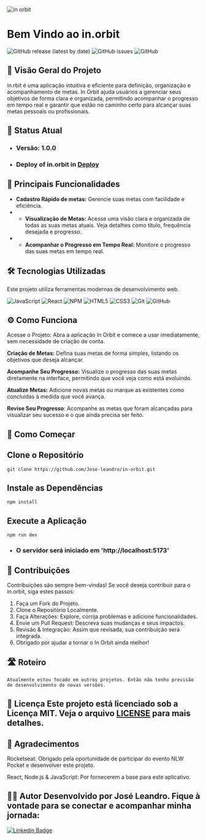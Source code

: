 ![in orbit](https://github.com/user-attachments/assets/10151397-888f-49bf-b0c7-ca14ae1aecaa)

# Bem Vindo ao in.orbit
 ![GitHub release (latest by date)](https://img.shields.io/github/v/release/jose-leandro/in-orbit)
![GitHub issues](https://img.shields.io/github/issues/jose-leandro/in-orbit)
![GitHub](https://img.shields.io/github/license/jose-leandro/in-orbit)

## 🎯 Visão Geral do Projeto
in.rbit é uma aplicação intuitiva e eficiente para definição, organização e acompanhamento de metas. In Orbit ajuda usuários a gerenciar seus objetivos de forma clara e organizada, permitindo acompanhar o progresso em tempo real e garantir que estão no caminho certo para alcançar suas metas pessoais ou profissionais.

## 🚀 Status Atual

* ### Versão: 1.0.0
* ### Deploy of in.orbit in [Deploy](https://inorbit-joseleandros-projects.vercel.app/)

## 🌟 Principais Funcionalidades
- **Cadastro Rápido de metas:** Gerencie suas metas com facilidade e eficiência.
- - **Visualização de Metas:** Acesse uma visão clara e organizada de todas as suas metas atuais. Veja detalhes como título, frequência desejada e progresso.
- - **Acompanhar o Progresso em Tempo Real:** Monitore o progresso das suas metas em tempo real.

## 🛠️ Tecnologias Utilizadas
Este projeto utiliza ferramentas modernas de desenvolvimento web.

![JavaScript](https://img.shields.io/badge/javascript-%23323330.svg?style=for-the-badge&logo=javascript&logoColor=%23F7DF1E) ![React](https://img.shields.io/badge/react-%2320232a.svg?style=for-the-badge&logo=react&logoColor=%2361DAFB)   ![NPM](https://img.shields.io/badge/NPM-%23CB3837.svg?style=for-the-badge&logo=npm&logoColor=white)  ![HTML5](https://img.shields.io/badge/html5-%23E34F26.svg?style=for-the-badge&logo=html5&logoColor=white)  ![CSS3](https://img.shields.io/badge/css3-%231572B6.svg?style=for-the-badge&logo=css3&logoColor=white)  ![Git](https://img.shields.io/badge/git-%23F05033.svg?style=for-the-badge&logo=git&logoColor=white) ![GitHub](https://img.shields.io/badge/github-%23121011.svg?style=for-the-badge&logo=github&logoColor=white) 


## ⚙️ Como Funciona

Acesse o Projeto: Abra a aplicação In Orbit e comece a usar imediatamente, sem necessidade de criação de conta.

**Criação de Metas:** Defina suas metas de forma simples, listando os objetivos que deseja alcançar.

**Acompanhe Seu Progresso:** Visualize o progresso das suas metas diretamente na interface, permitindo que você veja como está evoluindo.

**Atualize Metas:** Adicione novas metas ou marque as existentes como concluídas à medida que você avança.

**Revise Seu Progresso**: Acompanhe as metas que foram alcançadas para visualizar seu sucesso e o que ainda precisa ser feito.

## 🚀 Como Começar

## Clone o Repositório
    git clone https://github.com/Jose-leandro/in-orbit.git
    
## Instale as Dependências
    npm install
    
## Execute a Aplicação
    npm run dev
    
* ### O servidor será iniciado em 'http://localhost:5173'

## 🤝 Contribuições
Contribuições são sempre bem-vindas! Se você deseja contribuir para o in.orbit, siga estes passos:

1. Faça um Fork do Projeto.
2. Clone o Repositório Localmente.
3. Faça Alterações: Explore, corrija problemas e adicione funcionalidades.
4. Envie um Pull Request: Descreva suas mudanças e seus impactos.
5. Revisão & Integração: Assim que revisada, sua contribuição será integrada.
6. Obrigado por ajudar a tornar o In Orbit ainda melhor!

## 🛣️ Roteiro
    Atualmente estou focado em outros projetos. Então não tenho previsão de desenvolvimento de novas versões.

## 📄 Licença Este projeto está licenciado sob a Licença MIT. Veja o arquivo [LICENSE](https://github.com/Jose-leandro/in.orbit?tab=MIT-1-ov-file#readme)  para mais detalhes.

## 🙏 Agradecimentos

Rocketseat: Obrigado pela oportunidade de participar do evento NLW Pocket e desenvolver este projeto.

React, Node.js & JavaScript: Por fornecerem a base para este aplicativo.

## 👨‍💻 Autor Desenvolvido por José Leandro. Fique à vontade para se conectar e acompanhar minha jornada:

 [![Linkedin Badge](https://img.shields.io/badge/-Leandro-blue?style=flat-square&logo=Linkedin&logoColor=white&link=https://www.linkedin.com/in/tgmarinho/)](https://www.linkedin.com/in/josé-leandro-do-nascimento/) 
